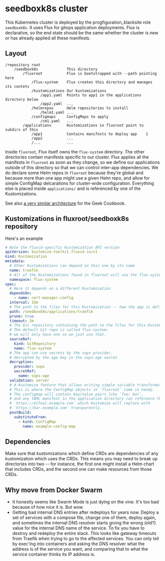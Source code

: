 # seedboxk8s cluster

This Kubernetes cluster is deployed by the progfiguration_blacksite role `seedboxk8s`.
It uses Flux for gitops application deployments.
Flux is declarative, so the end state should be the same
whether the cluster is new or has already applied all these manifests.

## Layout

```text
/repository root
    /seedboxk8s             This directory
        /fluxroot           Flux is bootstrapped with --path pointing here
            /flux-system    Flux creates this directory and manages its contets
            /kustomizations Our kustomizations
                /app1.yaml  Points to app1 in the applications directory below
                /app2.yaml  ...
            /helmrepos      Helm repositories to install
                /helm1.yaml ...
            /configmaps     ConfigMaps to apply
                /cm1.yaml   ...
        /applications       Kustomizations in fluxroot point to subdirs of this
            /app1           Contains manifests to deploy app    1
            /app2           ...
            /...            ...
```

Inside `fluxroot`, Flux itself owns the `flux-system` directory.
The other directories contain manifests specific to our cluster.
Flux applies all the manifests in `fluxroot` as soon as they change,
so we define our applications outside of this directory
so that we can control inter-app dependencies.
We do declare some Helm repos in `fluxroot` because they're global
and because more than one app might use a given Helm repo,
and allow for simple ConfigMap delcarations for cluster-wide configuration.
Everything else is placed inside `applications/`
and is referenced by one of the Kustomizations.

See also
[a very similar architecture](https://geek-cookbook.funkypenguin.co.nz/kubernetes/deployment/flux/design/)
for the Geek Cookbook.

## Kustomizations in fluxroot/seedboxk8s repository

Here's an example

```yaml
# Note the fluxcd-specific Kustomization API version
apiVersion: kustomize.toolkit.fluxcd.io/v1
kind: Kustomization
metadata:
  # Other Kustomizations can depend on this one by its name
  name: traefik
  # All of the Kustomizations found in fluxroot will use the flux-system namespace
  namespace: flux-system
spec:
  # Here it depends on a different Kustomization
  dependsOn:
    - name: cert-manager-config
  interval: 15m
  # The path to the files for this Kustomization -- how the app is defined
  path: /seedboxk8s/applications/traefik
  prune: true
  timeout: 2m
  # The Git repository containing the path to the files for this Kustomization.
  # The default Git repo is called flux-system;
  # we will only have one so we just use that.
  sourceRef:
    kind: GitRepository
    name: flux-system
  # The app can use secrets by the sops provider,
  # decrypted by the age key in the sops-age secret
  decryption:
    provider: sops
    secretRef:
      name: sops-age
  validation: server
  # A Kustomize feature that allows writing simple variable transformations.
  # This is where the ConfigMap objects in `fluxroot` come in handy.
  # The configmap will contain key/value pairs like `foo: bar`,
  # and any YAML manifest in the application directory can reference the key like
  # `https://${foo}.example.com` which Kustomize will replace with
  # `https://bar.example.com` transparently.
  postBuild:
    substituteFrom:
      - kind: ConfigMap
        name: example-config-map
```

## Dependencies

Make sure that kustomizations which define CRDs
are dependencies of any kustomization which uses the CRDs.
This means you may need to break up directories into two --
for instance, the first one might install a Helm chart that includes CRDs,
and the second one can make resources from those CRDs.

## Why move from Docker Swarm

* It honestly seems like Swarm Mode is just dying on the vine. It's too bad because of how nice it is. But wow.
* Getting bad internal DNS entries after redeploys for years now. Deploy a set of services with a compose file, change one of them, deploy again, and sometimes the internal DNS resolver starts giving the wrong (old?) value for the internal DNS name of the service. To fix you have to destroy and redeploy the entire stack. This looks like gateway timeouts from Traefik when trying to go to the affected services. You can only tell by exec'ing into containers and asking the DNS resolver what the address is of the service you want, and comparing that to what the service container thinks its IP address is.
